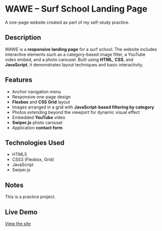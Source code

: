 # WAWE – Surf School Landing Page

A one-page website created as part of my self-study practice.  

## Description

WAWE is a **responsive landing page** for a surf school. The website includes interactive elements such as a category-based image filter, a YouTube video embed, and a photo carousel. Built using **HTML**, **CSS**, and **JavaScript**, it demonstrates layout techniques and basic interactivity.

## Features

- Anchor navigation menu  
- Responsive one-page design  
- **Flexbox** and **CSS Grid** layout  
- Images arranged in a grid with **JavaScript-based filtering by category**  
- Photos extending beyond the viewport for dynamic visual effect  
- Embedded **YouTube** video  
- **Swiper.js** photo carousel  
- Application **contact form**

## Technologies Used

- HTML5  
- CSS3 (Flexbox, Grid)  
- JavaScript  
- Swiper.js

## Notes

This is a practice project.  

## Live Demo

[View the site](https://paw-dev.github.io/design-wawe/)



